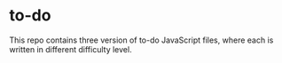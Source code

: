 # to-do
This repo contains three version of to-do JavaScript files, where each is written in different difficulty level.
